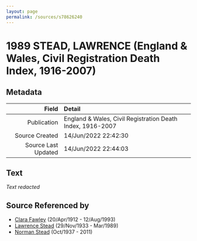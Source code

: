 ```yaml
---
layout: page
permalink: /sources/s78626240
---
```


# 1989 STEAD, LAWRENCE (England & Wales, Civil Registration Death Index, 1916-2007)

## Metadata

Field | Detail
---:|:---
Publication | England & Wales, Civil Registration Death Index, 1916-2007
Source Created | 14/Jun/2022 22:42:30
Source Last Updated | 14/Jun/2022 22:44:03

## Text

_Text redacted_
## Source Referenced by

* [Clara Fawley](../people/@7539126@-clara-fawley-b1912-4-20-d1993-8-12.md) (20/Apr/1912 - 12/Aug/1993)
* [Lawrence Stead](../people/@18256653@-lawrence-stead-b1933-11-29-d1989-3.md) (29/Nov/1933 - Mar/1989)
* [Norman Stead](../people/@69808462@-norman-stead-b1937-10-d2011.md) (Oct/1937 - 2011)

